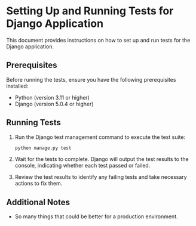 # Setting Up and Running Tests for Django Application

This document provides instructions on how to set up and run tests for the Django application.

## Prerequisites

Before running the tests, ensure you have the following prerequisites installed:

- Python (version 3.11 or higher)
- Django (version 5.0.4 or higher)

## Running Tests

1. Run the Django test management command to execute the test suite:

    ```bash
    python manage.py test
    ```

2. Wait for the tests to complete. Django will output the test results to the console, indicating whether each test passed or failed.

3. Review the test results to identify any failing tests and take necessary actions to fix them.

## Additional Notes

- So many things that could be better for a production environment.
